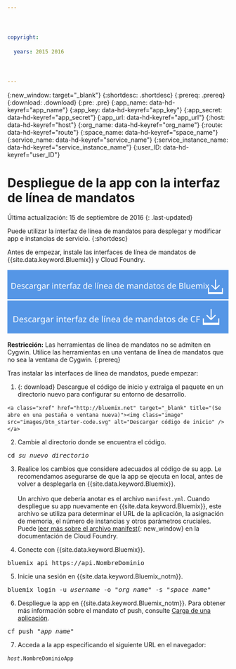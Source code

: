 ```yaml
---

 

copyright:

  years: 2015 2016

 

---
```


{:new_window: target="_blank"}
{:shortdesc: .shortdesc}
{:prereq: .prereq}
{:download: .download}
{:pre: .pre}
{:app_name: data-hd-keyref="app_name"}
{:app_key: data-hd-keyref="app_key"}
{:app_secret: data-hd-keyref="app_secret"}
{:app_url: data-hd-keyref="app_url"}
{:host: data-hd-keyref="host"}
{:org_name: data-hd-keyref="org_name"}
{:route: data-hd-keyref="route"}
{:space_name: data-hd-keyref="space_name"}
{:service_name: data-hd-keyref="service_name"}
{:service_instance_name: data-hd-keyref="service_instance_name"}
{:user_ID: data-hd-keyref="user_ID"}

# Despliegue de la app con la interfaz de línea de mandatos
Última actualización: 15 de septiembre de 2016
{: .last-updated}

Puede utilizar la interfaz de línea de mandatos para desplegar y modificar app e instancias de servicio.
{:shortdesc}

Antes de empezar, instale las interfaces de línea de mandatos de {{site.data.keyword.Bluemix}} y Cloud Foundry.

<p>
<a class="xref" href="http://clis.ng.bluemix.net/ui/home.html" target="_blank" title="(Se abre en una pestaña o ventana nueva)"><img class="image" src="images/btn_bx_commandline.svg" alt="Descargar la interfaz de línea de mandatos de {{site.data.keyword.Bluemix}}" /> </a>  <a class="xref" href="https://github.com/cloudfoundry/cli/releases" target="_blank" title="(Se abre en una pestaña o ventana nueva)"><img class="image" src="images/btn_cf_commandline.svg" alt="Descargar la interfaz de línea de mandatos de Cloud Foundry" /> </a>
</p>

**Restricción:** Las herramientas de línea de mandatos no se admiten en Cygwin. Utilice las herramientas en una ventana de línea de mandatos que no sea la ventana de Cygwin.
{:prereq}

Tras instalar las interfaces de línea de mandatos, puede empezar:

  1. {: download} Descargue el código de inicio y extraiga el paquete en un directorio nuevo para configurar su entorno de desarrollo.
      
    <a class="xref" href="http://bluemix.net" target="_blank" title="(Se abre en una pestaña o ventana nueva)"><img class="image" src="images/btn_starter-code.svg" alt="Descargar código de inicio" /> </a>
  
  2. Cambie al directorio donde se encuentra el código.
  
  <pre class="pre">cd <var class="keyword varname">su_nuevo_directorio</var></pre>
  
  3.  Realice los cambios que considere adecuados al código de su app. Le recomendamos asegurarse de que la app se ejecuta en local,
antes de volver a desplegarla en {{site.data.keyword.Bluemix}}.<br><br>Un archivo que debería anotar es
el archivo `manifest.yml`. Cuando despliegue su app nuevamente en
{{site.data.keyword.Bluemix}}, este archivo se utiliza para determinar el URL de la aplicación, la
asignación de memoria, el número de instancias y otros parámetros cruciales. Puede [leer más sobre el archivo manifest](https://docs.cloudfoundry.org/devguide/deploy-apps/manifest.html){: new_window} en la documentación de Cloud Foundry.
  
  4. Conecte con {{site.data.keyword.Bluemix}}.
  
  <pre class="pre">bluemix api https://api.<span class="keyword" data-hd-keyref="DomainName">NombreDominio</span></pre>
  
  5. Inicie una sesión en {{site.data.keyword.Bluemix_notm}}.
 
  <pre class="pre">bluemix login -u <var class="keyword varname" data-hd-keyref="user_ID">username</var> -o "<var class="keyword varname" data-hd-keyref="org_name">org_name</var>" -s "<var class="keyword varname" data-hd-keyref="space_name">space_name</var>"</pre>
  
  6. Despliegue la app en {{site.data.keyword.Bluemix_notm}}. Para obtener más información sobre el mandato cf push, consulte [Carga de una aplicación](/docs/starters/upload_app.html).
  
  <pre class="pre">cf push "<var class="keyword varname" data-hd-keyref="app_name">app_name</var>"</pre>
  
  7. Acceda a la app especificando el siguiente URL en el navegador:
  
  <pre class="codeblock"><code><var class="keyword varname" data-hd-keyref="host">host</var>.<span class="keyword" data-hd-keyref="APPDomain">NombreDominioApp</span></code></pre>
